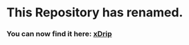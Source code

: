 # This Repository has renamed. 
### You can now find it here: [xDrip](https://github.com/StephenBlackWasAlreadyTaken/xDrip)
